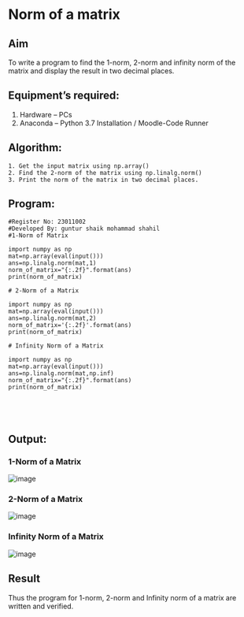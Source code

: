 # Norm of a matrix
## Aim
To write a program to find the 1-norm, 2-norm and infinity norm of the matrix and display the result in two decimal places.
## Equipment’s required:
1.	Hardware – PCs
2.	Anaconda – Python 3.7 Installation / Moodle-Code Runner
## Algorithm:
	1. Get the input matrix using np.array()   
    2. Find the 2-norm of the matrix using np.linalg.norm()
	3. Print the norm of the matrix in two decimal places.
## Program:
```
#Register No: 23011002
#Developed By: guntur shaik mohammad shahil
#1-Norm of Matrix

import numpy as np
mat=np.array(eval(input()))
ans=np.linalg.norm(mat,1)
norm_of_matrix="{:.2f}".format(ans)
print(norm_of_matrix)

# 2-Norm of a Matrix

import numpy as np
mat=np.array(eval(input()))
ans=np.linalg.norm(mat,2)
norm_of_matrix='{:.2f}'.format(ans)
print(norm_of_matrix)

# Infinity Norm of a Matrix

import numpy as np
mat=np.array(eval(input()))
ans=np.linalg.norm(mat,np.inf)
norm_of_matrix="{:.2f}".format(ans)
print(norm_of_matrix)





```
## Output:
### 1-Norm of a Matrix
![image](https://github.com/mohammadshahil09/Norm-of-a-matrix/assets/145742840/2a10be0a-e9c3-4c41-8ae1-fcfe98714c2f)


### 2-Norm of a Matrix
![image](https://github.com/mohammadshahil09/Norm-of-a-matrix/assets/145742840/a31ade60-a7ae-48cc-a5f4-f0c79133a991)


### Infinity Norm of a Matrix
![image](https://github.com/mohammadshahil09/Norm-of-a-matrix/assets/145742840/bb9ecf76-a494-4771-908c-b6495d75fbc8)


## Result
Thus the program for 1-norm, 2-norm and Infinity norm of a matrix are written and verified.
